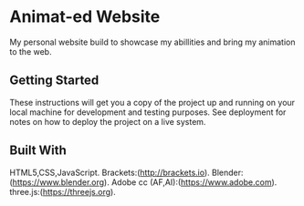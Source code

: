 # Animat-ed Website

My personal website build to showcase my abillities and bring my animation to the web. 

## Getting Started

These instructions will get you a copy of the project up and running on your local machine for development and testing purposes. See deployment for notes on how to deploy the project on a live system.

## Built With

HTML5,CSS,JavaScript.
Brackets:(http://brackets.io).
Blender:(https://www.blender.org).
Adobe cc (AF,AI):(https://www.adobe.com).
three.js:(https://threejs.org).
